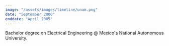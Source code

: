 ```yaml
---
image: "/assets/images/timeline/unam.png"
date: "September 2000"
enddate: "April 2005"
---
```


Bachelor degree on Electrical Engineering @ Mexico's National Autonomous University.